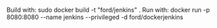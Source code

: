 Build with: 
sudo docker build -t "ford/jenkins" .
Run with:
docker run -p 8080:8080 --name jenkins --privileged -d ford/dockerjenkins
